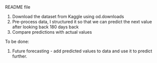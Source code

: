 README file 

1) Download the dataset from Kaggle using od.downloads
2) Pre-process data, I structured it so that we can predict the next value after looking back 180 days back
3) Compare predictions with actual values

To be done:
1) Future forecasting - add predicted values to data and use it to predict further.